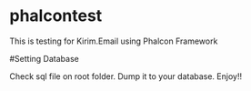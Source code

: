 # phalcontest
This is testing for Kirim.Email using Phalcon Framework

#Setting Database

Check sql file on root folder. Dump it to your database. Enjoy!!

